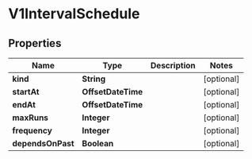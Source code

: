 

# V1IntervalSchedule


## Properties

Name | Type | Description | Notes
------------ | ------------- | ------------- | -------------
**kind** | **String** |  |  [optional]
**startAt** | **OffsetDateTime** |  |  [optional]
**endAt** | **OffsetDateTime** |  |  [optional]
**maxRuns** | **Integer** |  |  [optional]
**frequency** | **Integer** |  |  [optional]
**dependsOnPast** | **Boolean** |  |  [optional]




